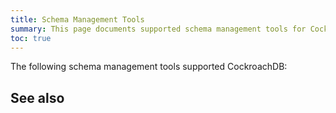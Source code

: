 ```yaml
---
title: Schema Management Tools
summary: This page documents supported schema management tools for CockroachDB.
toc: true
---
```


The following schema management tools supported CockroachDB:


## See also
